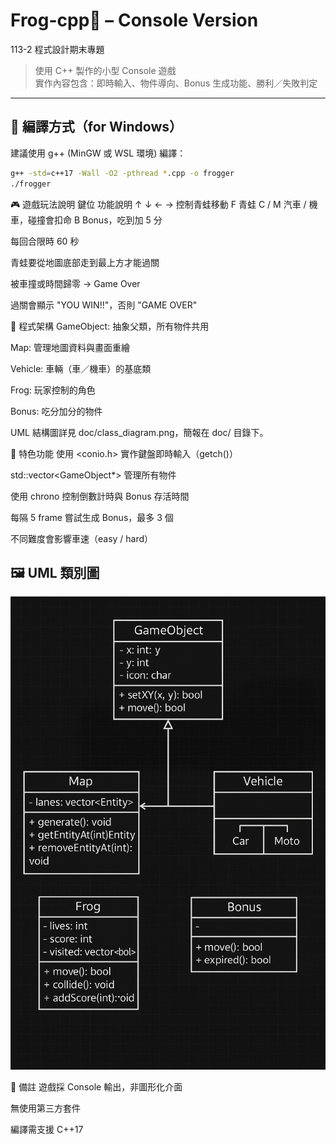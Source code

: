 # Frog-cpp🐸 – Console Version

113-2 程式設計期末專題  
> 使用 C++ 製作的小型 Console 遊戲  
> 實作內容包含：即時輸入、物件導向、Bonus 生成功能、勝利／失敗判定

---

## 🔧 編譯方式（for Windows）
建議使用 g++ (MinGW 或 WSL 環境) 編譯：

```bash
g++ -std=c++17 -Wall -O2 -pthread *.cpp -o frogger
./frogger
```
🎮 遊戲玩法說明
鍵位	功能說明
↑ ↓ ← →	控制青蛙移動
F	青蛙
C / M	汽車 / 機車，碰撞會扣命
B	Bonus，吃到加 5 分

每回合限時 60 秒

青蛙要從地圖底部走到最上方才能過關

被車撞或時間歸零 → Game Over

過關會顯示 "YOU WIN!!"，否則 "GAME OVER"

🧱 程式架構
GameObject: 抽象父類，所有物件共用

Map: 管理地圖資料與畫面重繪

Vehicle: 車輛（車／機車）的基底類

Frog: 玩家控制的角色

Bonus: 吃分加分的物件

UML 結構圖詳見 doc/class_diagram.png，簡報在 doc/ 目錄下。

🧪 特色功能
使用 <conio.h> 實作鍵盤即時輸入（getch()）

std::vector<GameObject*> 管理所有物件

使用 chrono 控制倒數計時與 Bonus 存活時間

每隔 5 frame 嘗試生成 Bonus，最多 3 個

不同難度會影響車速（easy / hard）


## 🖼 UML 類別圖

![類別圖](doc/class_diagram.png.png)


📌 備註
遊戲採 Console 輸出，非圖形化介面

無使用第三方套件

編譯需支援 C++17
